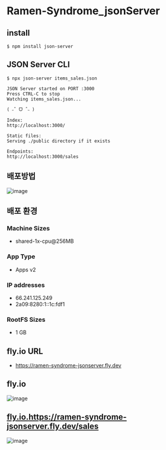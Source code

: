 # Ramen-Syndrome_jsonServer

## install
```
$ npm install json-server
```

## JSON Server CLI
```
$ npx json-server items_sales.json

JSON Server started on PORT :3000
Press CTRL-C to stop
Watching items_sales.json...

( ˶ˆ ᗜ ˆ˵ )

Index:
http://localhost:3000/

Static files:
Serving ./public directory if it exists

Endpoints:
http://localhost:3000/sales
```
## 배포방법
![image](https://github.com/Ramen-Syndrome/Ramen-Syndrome_jsonServer/assets/148920003/523a53e5-ebb4-4f9b-922c-7f0ac51659d3)

## 배포 환경
### Machine Sizes
- shared-1x-cpu@256MB
### App Type
- Apps v2
### IP addresses
- 66.241.125.249
- 2a09:8280:1::1c:fdf1
### RootFS Sizes
- 1 GB

## fly.io URL
- https://ramen-syndrome-jsonserver.fly.dev

## fly.io
![image](https://github.com/Ramen-Syndrome/Ramen-Syndrome_jsonServer/assets/148920003/7398fff4-e843-4875-bd0a-da746c921332)

## [fly.io.](https://ramen-syndrome-jsonserver.fly.dev/sales)https://ramen-syndrome-jsonserver.fly.dev/sales
![image](https://github.com/Ramen-Syndrome/Ramen-Syndrome_jsonServer/assets/148920003/6ab8c7ab-8e53-43f3-adcf-f81fef4c51a6)


